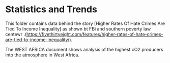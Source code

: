 # Statistics and Trends


This folder contains data behind the story [Higher Rates Of Hate Crimes Are Tied To Income Inequality] as shown bt FBi and southern poverty law centewr .(https://fivethirtyeight.com/features/higher-rates-of-hate-crimes-are-tied-to-income-inequality/).

The WEST AFRICA document shows analysis of the highest cO2 producers into the atmosphere in West Africa.


